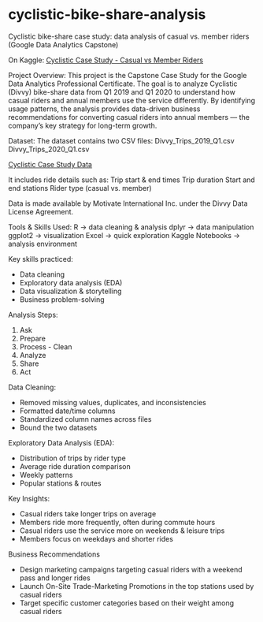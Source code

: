 # cyclistic-bike-share-analysis
Cyclistic bike-share case study: data analysis of casual vs. member riders (Google Data Analytics Capstone)

On Kaggle: [Cyclistic Case Study - Casual vs Member Riders](https://www.kaggle.com/code/tiborjanosy/cyclistic-case-study-casual-vs-member-riders)

Project Overview:
This project is the Capstone Case Study for the Google Data Analytics Professional Certificate.
The goal is to analyze Cyclistic (Divvy) bike-share data from Q1 2019 and Q1 2020 to understand how casual riders and annual members use the service differently.
By identifying usage patterns, the analysis provides data-driven business recommendations for converting casual riders into annual members — the company’s key strategy for long-term growth.

Dataset:
The dataset contains two CSV files:
Divvy_Trips_2019_Q1.csv
Divvy_Trips_2020_Q1.csv

[Cyclistic Case Study Data](https://www.kaggle.com/datasets/tiborjanosy/cyclistic-case-study-data)

It includes ride details such as:
Trip start & end times
Trip duration
Start and end stations
Rider type (casual vs. member)

Data is made available by Motivate International Inc. under the Divvy Data License Agreement.

Tools & Skills Used:
R → data cleaning & analysis
dplyr → data manipulation
ggplot2 → visualization
Excel → quick exploration
Kaggle Notebooks → analysis environment

Key skills practiced:
- Data cleaning
- Exploratory data analysis (EDA)
- Data visualization & storytelling
- Business problem-solving

Analysis Steps:
1. Ask
2. Prepare
3. Process - Clean
4. Analyze
5. Share
6. Act

Data Cleaning:
- Removed missing values, duplicates, and inconsistencies
- Formatted date/time columns
- Standardized column names across files
- Bound the two datasets

Exploratory Data Analysis (EDA):
- Distribution of trips by rider type
- Average ride duration comparison
- Weekly patterns
- Popular stations & routes

Key Insights:
- Casual riders take longer trips on average
- Members ride more frequently, often during commute hours
- Casual riders use the service more on weekends & leisure trips
- Members focus on weekdays and shorter rides

Business Recommendations
- Design marketing campaigns targeting casual riders with a weekend pass and longer rides
- Launch On-Site Trade-Marketing Promotions in the top stations used by casual riders
- Target specific customer categories based on their weight among casual riders
